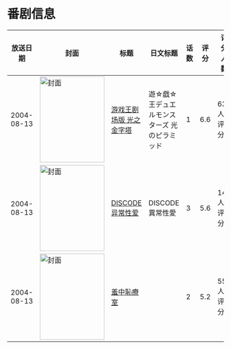 # 番剧信息

|放送日期|封面|标题|日文标题|话数|评分|评分人数|
|---|---|---|---|---|---|---|
|2004-08-13|<img src="https://lain.bgm.tv/pic/cover/c/f6/3c/36957_YBDc5.jpg" alt="封面" style="width:150px;height:200px;object-fit:cover;">|[游戏王剧场版 光之金字塔](https://bangumi.tv/subject/36957)|遊☆戯☆王デュエルモンスターズ 光のピラミッド|1|6.6|630人评分|
|2004-08-13|<img src="https://bangumi.tv/img/no_icon_subject.png" alt="封面" style="width:150px;height:200px;object-fit:cover;">|[DISCODE 异常性爱](https://bangumi.tv/subject/66220)|DISCODE 異常性愛|3|5.6|142人评分|
|2004-08-13|<img src="https://bangumi.tv/img/no_icon_subject.png" alt="封面" style="width:150px;height:200px;object-fit:cover;">|[羞中恥療室](https://bangumi.tv/subject/93323)||2|5.2|55人评分|
